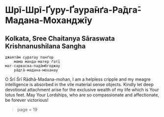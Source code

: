# Шрī-Шрī-Ґуру-Ґаура̄нґа-Ра̄дга̄-Мадана-Моханджīу

## Kolkata, Sree Chaitanya Sāraswata Krishnanushilana Sangha

    джаята̄м суратау панґор
        мама манда-матер ґатī
    мат-сарвасва-пада̄мбгоджау
        ра̄дга̄-мадана-моханау

O Śrī Śrī Rādhā-Madana-mohan, I am a helpless cripple and my meagre intelligence is absorbed in the vile material sense objects. Kindly let deep devotional attachment arise for the exclusive wealth of my life which is Your lotus feet. May Your Lordships, who are so compassionate and affectionate, be forever victorious!


> page = 19